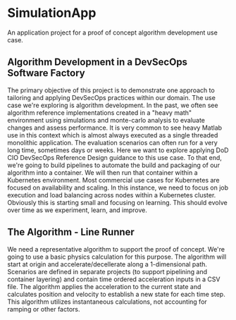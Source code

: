 # SimulationApp
An application project for a proof of concept algorithm development use case.

## Algorithm Development in a DevSecOps Software Factory
The primary objective of this project is to demonstrate one approach to tailoring and applying DevSecOps practices within our domain.  The use case we're exploring is algorithm development.  In the past, we often see algorithm reference implementations created in a "heavy math" environment using simulations and monte-carlo analysis to evaluate changes and assess performance.  It is very common to see heavy Matlab use in this context which is almost always executed as a single threaded monolithic application.  The evaluation scenarios can often run for a very long time, sometimes days or weeks.  Here we want to explore
applying DoD CIO DevSecOps Reference Design guidance to this use case.  To that end, we're going to build pipelines to automate the build and packaging of our algorithm into a container.  We will then run that container within a Kubernetes environment.  Most commercial use cases for Kubernetes are focused on availability and scaling.  In this instance, we need to focus on job execution and load balancing across nodes within a Kubernetes cluster.  Obviously this is starting small and focusing on learning.  This should evolve over time as we experiment, learn, and improve.

## The Algorithm - Line Runner
We need a representative algorithm to support the proof of concept.  We're going to use a basic physics calculation for this purpose.  The algorithm will start at origin and accelerate/decellerate along a 1-dimensional path.  Scenarios are defined in separate projects (to support pipelining and container layering) and contain time ordered acceleration inputs in a CSV file.  The algorithm applies the acceleration to the current state and calculates position and velocity to establish a new state for each time step.  This algorithm utilizes instantaneous calculations, not accounting for ramping or other factors.


